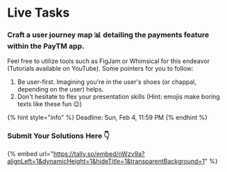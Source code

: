 # Live Tasks

### Craft a user journey map 📊 detailing the payments feature within the PayTM app.

Feel free to utilize tools such as FigJam or Whimsical for this endeavor (Tutorials available on YouTube). Some pointers for you to follow:

1. Be user-first. Imagining you're in the user's shoes (or chappal, depending on the user) helps.
2. Don't hesitate to flex your presentation skills (Hint: emojis make boring texts like these fun :wink:)

{% hint style="info" %}
Deadline: Sun, Feb 4, 11:59 PM
{% endhint %}

### Submit Your Solutions Here 👇

{% embed url="https://tally.so/embed/nWzv9a?alignLeft=1&dynamicHeight=1&hideTitle=1&transparentBackground=1" %}
